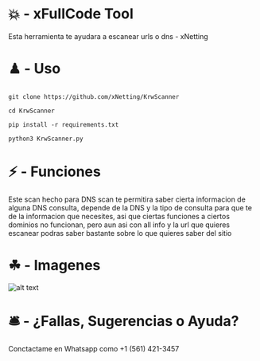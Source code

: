 # 💥 - xFullCode Tool

Esta herramienta te ayudara a escanear urls o dns - xNetting

# ♟ - Uso 

```

git clone https://github.com/xNetting/KrwScanner

cd KrwScanner

pip install -r requirements.txt

python3 KrwScanner.py

```


# ⚡ - Funciones

Este scan hecho para DNS scan te permitira saber cierta informacion de alguna DNS consulta, depende de la DNS y la tipo de consulta para que te de la informacion que necesites, asi que ciertas funciones a ciertos dominios no funcionan, pero aun asi con all info y la url que quieres escanear podras saber bastante sobre lo que quieres saber del sitio

# ☘ - Imagenes

![alt text](https://cdn.discordapp.com/attachments/753459740335538272/861111570007982080/unknown.png)

# 🛎 - ¿Fallas, Sugerencias o Ayuda?

Conctactame en Whatsapp como +1 (561) 421-3457

